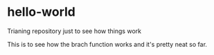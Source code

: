 # hello-world
Trianing repository just to see how things work

This is to see how the brach function works and it's pretty neat so far.
